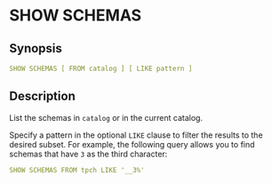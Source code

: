 # SHOW SCHEMAS

## Synopsis

```yaml
SHOW SCHEMAS [ FROM catalog ] [ LIKE pattern ]
```

## Description

List the schemas in `catalog` or in the current catalog.

Specify a pattern in the optional `LIKE` clause to filter the results to the desired subset. For example, the following query allows you to find schemas that have `3` as the third character:

```yaml
SHOW SCHEMAS FROM tpch LIKE '__3%'
```